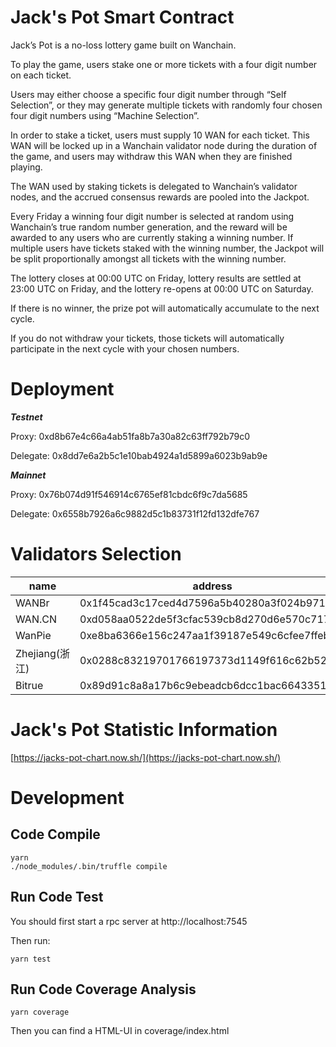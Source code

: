 # Jack's Pot Smart Contract

Jack’s Pot is a no-loss lottery game built on Wanchain.

To play the game, users stake one or more tickets with a four digit number on each ticket.

Users may either choose a specific four digit number through “Self Selection”, or they may generate multiple tickets with randomly four chosen four digit numbers using “Machine Selection”.

In order to stake a ticket, users must supply 10 WAN for each ticket. This WAN will be locked up in a Wanchain validator node during the duration of the game, and users may withdraw this WAN when they are finished playing.

The WAN used by staking tickets is delegated to Wanchain’s validator nodes, and the accrued consensus rewards are pooled into the Jackpot.

Every Friday a winning four digit number is selected at random using Wanchain’s true random number generation, and the reward will be awarded to any users who are currently staking a winning number. If multiple users have tickets staked with the winning number, the Jackpot will be split proportionally amongst all tickets with the winning number.

The lottery closes at 00:00 UTC on Friday, lottery results are settled at 23:00 UTC on Friday, and the lottery re-opens at 00:00 UTC on Saturday.

If there is no winner, the prize pot will automatically accumulate to the next cycle.

If you do not withdraw your tickets, those tickets will automatically participate in the next cycle with your chosen numbers.


# Deployment

***Testnet*** 

Proxy: 0xd8b67e4c66a4ab51fa8b7a30a82c63ff792b79c0

Delegate: 0x8dd7e6a2b5c1e10bab4924a1d5899a6023b9ab9e

***Mainnet*** 

Proxy: 0x76b074d91f546914c6765ef81cbdc6f9c7da5685

Delegate: 0x6558b7926a6c9882d5c1b83731f12fd132dfe767

# Validators Selection

|  name  | address  | capacity  | currentFee  |
|  ----  | ----  | ----  | ----  |
| WANBr  | 0x1f45cad3c17ced4d7596a5b40280a3f024b971f4 | 341381 | 0.9% |
| WAN.CN  | 0xd058aa0522de5f3cfac539cb8d270d6e570c717d | 573079 | 1% |
| WanPie  | 0xe8ba6366e156c247aa1f39187e549c6cfee7ffeb | 609686 | 0% |
| Zhejiang(浙江)  | 0x0288c83219701766197373d1149f616c62b52a7d | 797328 | 5% |
| Bitrue  | 0x89d91c8a8a17b6c9ebeadcb6dcc1bac664335186 | 1799223 | 0% |

# Jack's Pot Statistic Information

[https://jacks-pot-chart.now.sh/](https://jacks-pot-chart.now.sh/)

# Development

## Code Compile

```
yarn
./node_modules/.bin/truffle compile
```

## Run Code Test

You should first start a rpc server at http://localhost:7545

Then run:

```
yarn test
```

## Run Code Coverage Analysis

```
yarn coverage
```

Then you can find a HTML-UI in coverage/index.html 


